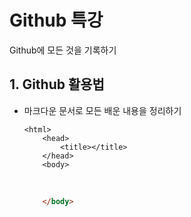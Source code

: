 <h1> Github 특강 </h1>

Github에 모든 것을 기록하기

## 1. Github 활용법

- 마크다운 문서로 모든 배운 내용을 정리하기

  <!DOCTYPE html>
      <html>
          <head>
              <title></title>
          </head>
          <body>


  ​            
  ```html
      </body>
  ```
  </html>
  </!doctype>

